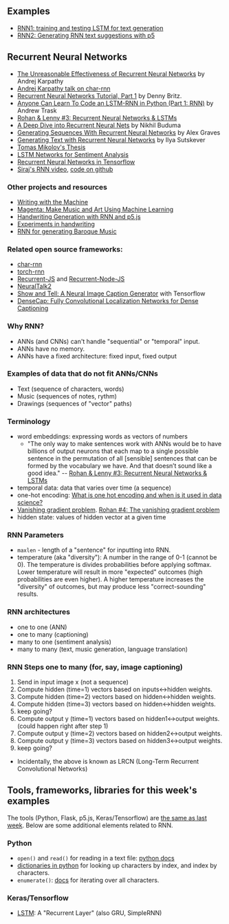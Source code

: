## Examples
* [RNN1: training and testing LSTM for text generation](https://github.com/shiffman/NOC-S17-2-Intelligence-Learning/tree/master/week6-rnn-tensorflow/01a_rnn_keras)
* [RNN2: Generating RNN text suggestions with p5](https://github.com/shiffman/NOC-S17-2-Intelligence-Learning/tree/master/week6-rnn-tensorflow/01b_rnn_flask_js)

## Recurrent Neural Networks
* [The Unreasonable Effectiveness of Recurrent Neural Networks](http://karpathy.github.io/2015/05/21/rnn-effectiveness/) by Andrej Karpathy
* [Andrej Karpathy talk on char-rnn](https://skillsmatter.com/skillscasts/6611-visualizing-and-understanding-recurrent-networks)
* [Recurrent Neural Networks Tutorial, Part 1](http://www.wildml.com/2015/09/recurrent-neural-networks-tutorial-part-1-introduction-to-rnns/) by Denny Britz.
* [Anyone Can Learn To Code an LSTM-RNN in Python (Part 1: RNN)](https://iamtrask.github.io/2015/11/15/anyone-can-code-lstm/) by Andrew Trask
* [Rohan & Lenny #3: Recurrent Neural Networks & LSTMs](https://ayearofai.com/rohan-lenny-3-recurrent-neural-networks-10300100899b)
* [A Deep Dive into Recurrent Neural Nets](http://nikhilbuduma.com/2015/01/11/a-deep-dive-into-recurrent-neural-networks/) by Nikhil Buduma
* [Generating Sequences With Recurrent Neural Networks](http://arxiv.org/abs/1308.0850) by Alex Graves
* [Generating Text with Recurrent Neural Networks](http://www.cs.utoronto.ca/~ilya/pubs/2011/LANG-RNN.pdf) by Ilya Sutskever
* [Tomas Mikolov's Thesis](http://www.fit.vutbr.cz/~imikolov/rnnlm/thesis.pdf)
* [LSTM Networks for Sentiment Analysis](http://deeplearning.net/tutorial/lstm.html)
* [Recurrent Neural Networks in Tensorflow](https://www.tensorflow.org/versions/r0.10/tutorials/recurrent/)
* [Siraj's RNN video](https://www.youtube.com/watch?v=cdLUzrjnlr4), [code on github](https://github.com/llSourcell/recurrent_neural_net_demo/blob/master/rnn.py)

### Other projects and resources
* [Writing with the Machine](https://www.robinsloan.com/notes/writing-with-the-machine/)
* [Magenta: Make Music and Art Using Machine Learning](https://magenta.tensorflow.org/)
* [Handwriting Generation with RNN and p5.js](http://blog.otoro.net/2017/01/01/recurrent-neural-network-artist/)
* [Experiments in handwriting](http://distill.pub/2016/handwriting/)
* [RNN for generating Baroque Music](https://www.youtube.com/watch?v=SacogDL_4JU)

### Related open source frameworks:
* [char-rnn](https://github.com/karpathy/char-rnn)
* [torch-rnn](https://github.com/jcjohnson/torch-rnn)
* [Recurrent-JS](https://github.com/karpathy/recurrentjs) and [Recurrent-Node-JS](https://github.com/shiffman/Recurrent-Node-JS)
* [NeuralTalk2](https://github.com/karpathy/neuraltalk2)
* [Show and Tell: A Neural Image Caption Generator](https://github.com/tensorflow/models/tree/master/im2txt) with Tensorflow
* [DenseCap: Fully Convolutional Localization Networks for Dense Captioning](http://cs.stanford.edu/people/karpathy/densecap/)

### Why RNN?
* ANNs (and CNNs) can't handle "sequential" or "temporal" input.
* ANNs have no memory.
* ANNs have a fixed architecture: fixed input, fixed output

### Examples of data that do not fit ANNs/CNNs
* Text (sequence of characters, words)
* Music (sequences of notes, rythm)
* Drawings (sequences of "vector" paths)

### Terminology
* word embeddings: expressing words as vectors of numbers
   * "The only way to make sentences work with ANNs would be to have billions of output neurons that each map to a single possible sentence in the permutation of all [sensible] sentences that can be formed by the vocabulary we have. And that doesn’t sound like a good idea." -- [Rohan & Lenny #3: Recurrent Neural Networks & LSTMs](https://ayearofai.com/rohan-lenny-3-recurrent-neural-networks-10300100899b)
* temporal data: data that varies over time (a sequence)
* one-hot encoding: [What is one hot encoding and when is it used in data science?](https://www.quora.com/What-is-one-hot-encoding-and-when-is-it-used-in-data-science)
* [Vanishing gradient problem](https://en.wikipedia.org/wiki/Vanishing_gradient_problem). [Rohan #4: The vanishing gradient problem](https://ayearofai.com/rohan-4-the-vanishing-gradient-problem-ec68f76ffb9b)
* hidden state: values of hidden vector at a given time

### RNN Parameters
* `maxlen` - length of a "sentence" for inputting into RNN.
* temperature (aka "diversity"): A number in the range of 0-1 (cannot be 0). The temperature is divides probabilities before applying softmax. Lower temperature will result in more "expected" outcomes (high probabilities are even higher). A higher temperature increases the "diversity" of outcomes, but may produce less "correct-sounding" results.

### RNN architectures
* one to one (ANN)
* one to many (captioning)
* many to one (sentiment analysis)
* many to many (text, music generation, language translation)

### RNN Steps one to many (for, say, image captioning)
1. Send in input image x (not a sequence)
2. Compute hidden (time=1) vectors based on inputs<->hidden weights.
3. Compute hidden (time=2) vectors based on hidden<->hidden weights.
4. Compute hidden (time=3) vectors based on hidden<->hidden weights.
5. keep going?
6. Compute output y (time=1) vectors based on hidden1<->output weights. (could happen right after step 1)
7. Compute output y (time=2) vectors based on hidden2<->output weights.
8. Compute output y (time=3) vectors based on hidden3<->output weights.
9. keep going?
* Incidentally, the above is known as LRCN (Long-Term Recurrent Convolutional Networks)



## Tools, frameworks, libraries for this week's examples

The tools (Python, Flask, p5.js, Keras/Tensorflow) are [the same as last week](https://github.com/shiffman/NOC-S17-2-Intelligence-Learning/tree/master/week5-cnn-tensorflow#tools-frameworks-libraries-for-this-week). Below are some additional elements related to RNN.

### Python
* `open()` and `read()` for reading in a text file: [python docs](https://docs.python.org/2/tutorial/inputoutput.html)
* [dictionaries in python](https://docs.python.org/3/tutorial/datastructures.html#tut-dictionaries) for looking up characters by index, and index by characters.
* `enumerate()`: [docs](https://docs.python.org/2.3/whatsnew/section-enumerate.html) for iterating over all characters.

### Keras/Tensorflow
* [LSTM](https://keras.io/layers/recurrent/): A "Recurrent Layer" (also GRU, SimpleRNN)
